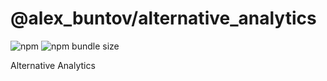 # @alex_buntov/alternative_analytics

![npm](https://img.shields.io/npm/v/@alex_buntov/alternative_analytics)
![npm bundle size](https://img.shields.io/bundlephobia/min/@alex_buntov/alternative_analytics)

Alternative Analytics
